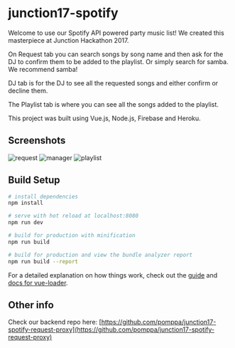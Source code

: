 # junction17-spotify

Welcome to use our Spotify API powered party music list! We created this masterpiece at Junction Hackathon 2017.

On Request tab you can search songs by song name and then ask for the DJ to confirm them to be added to the playlist. Or simply search for samba. We recommend samba!

DJ tab is for the DJ to see all the requested songs and either confirm or decline them.

The Playlist tab is where you can see all the songs added to the playlist.

This project was built using Vue.js, Node.js, Firebase and Heroku.

## Screenshots

![request](https://raw.githubusercontent.com/rennehir/junction17-spotify/master/screenshots/request.png)
![manager](https://raw.githubusercontent.com/rennehir/junction17-spotify/master/screenshots/manager.png)
![playlist](https://raw.githubusercontent.com/rennehir/junction17-spotify/master/screenshots/playlist.png)


## Build Setup

``` bash
# install dependencies
npm install

# serve with hot reload at localhost:8080
npm run dev

# build for production with minification
npm run build

# build for production and view the bundle analyzer report
npm run build --report
```

For a detailed explanation on how things work, check out the [guide](http://vuejs-templates.github.io/webpack/) and [docs for vue-loader](http://vuejs.github.io/vue-loader).

## Other info

Check our backend repo here: [https://github.com/pomppa/junction17-spotify-request-proxy](https://github.com/pomppa/junction17-spotify-request-proxy)
